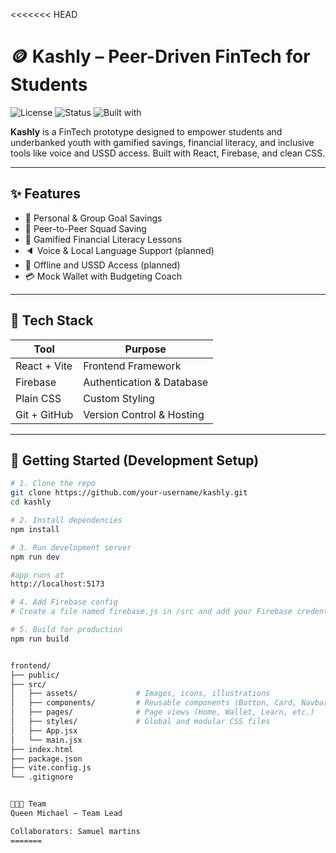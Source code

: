 <<<<<<< HEAD

# 🪙 Kashly – Peer-Driven FinTech for Students

![License](https://img.shields.io/badge/license-MIT-blue.svg)
![Status](https://img.shields.io/badge/status-Prototype-lightgrey)
![Built with](https://img.shields.io/badge/stack-React%2C%20Firebase%2C%20CSS-2196f3)

**Kashly** is a FinTech prototype designed to empower students and underbanked youth with gamified savings, financial literacy, and inclusive tools like voice and USSD access. Built with React, Firebase, and clean CSS.

---

## ✨ Features

- 🎯 Personal & Group Goal Savings
- 🤝 Peer-to-Peer Squad Saving
- 🧠 Gamified Financial Literacy Lessons
- 🔈 Voice & Local Language Support (planned)
- 📴 Offline and USSD Access (planned)
- 💳 Mock Wallet with Budgeting Coach

---

## 🚀 Tech Stack

| Tool         | Purpose                   |
| ------------ | ------------------------- |
| React + Vite | Frontend Framework        |
| Firebase     | Authentication & Database |
| Plain CSS    | Custom Styling            |
| Git + GitHub | Version Control & Hosting |

---

## 🚀 Getting Started (Development Setup)

```bash
# 1. Clone the repo
git clone https://github.com/your-username/kashly.git
cd kashly

# 2. Install dependencies
npm install

# 3. Run development server
npm run dev

#app runs at
http://localhost:5173

# 4. Add Firebase config
# Create a file named firebase.js in /src and add your Firebase credentials

# 5. Build for production
npm run build


frontend/
├── public/
├── src/
│   ├── assets/             # Images, icons, illustrations
│   ├── components/         # Reusable components (Button, Card, Navbar, etc.)
│   ├── pages/              # Page views (Home, Wallet, Learn, etc.)
│   ├── styles/             # Global and modular CSS files
│   ├── App.jsx
│   └── main.jsx
├── index.html
├── package.json
├── vite.config.js
└── .gitignore


🧑‍🤝‍🧑 Team
Queen Michael — Team Lead

Collaborators: Samuel martins
=======
